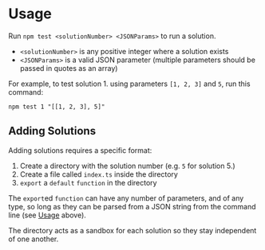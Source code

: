 # Usage

Run `npm test <solutionNumber> <JSONParams>` to run a solution.

- `<solutionNumber>` is any positive integer where a solution exists
- `<JSONParams>` is a valid JSON parameter (multiple parameters should be passed in quotes as an array)

For example, to test solution 1. using parameters `[1, 2, 3]`
and `5`, run this command:

```shell
npm test 1 "[[1, 2, 3], 5]"
```

## Adding Solutions

Adding solutions requires a specific format:

1. Create a directory with the solution number (e.g. `5` for solution 5.)
1. Create a file called `index.ts` inside the directory
1. `export` a `default` `function` in the directory

The `export`ed `function` can have any number of parameters,
and of any type, so long as they can be parsed from a JSON string
from the command line (see [Usage](#usage) above).

The directory acts as a sandbox for each solution
so they stay independent of one another.
